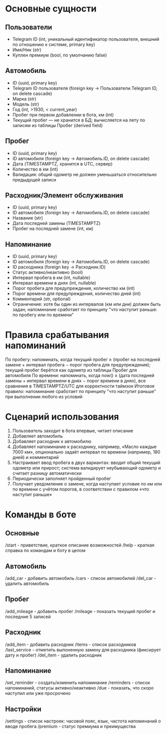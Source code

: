 # Основные сущности

## Пользователи
- Telegram ID (int, уникальный идентификатор пользователя, внешний по отношению к системе, primary key)
- Имя/Ник (str)
- Куплен премиум (bool, по умолчанию false)

## Автомобиль
- ID (uuid, primary key)
- Telegram ID пользователя (foreign key → Пользователи.Telegram ID, on delete cascade)
- Марка (str)
- Модель (str)
- Год (int, >1930, < current_year)
- Пробег при первом добавлении в бота, км (int)
- Текущий пробег — не хранится в БД; вычисляется на лету по записям из таблицы Пробег (derived field)

## Пробег
- ID (uuid, primary key)
- ID автомобиля (foreign key → Автомобиль.ID, on delete cascade)
- Дата (TIMESTAMPTZ, хранится в UTC, сервер)
- Количество в км (int)
- Валидация: общий одометр не должен уменьшаться относительно предыдущей записи

## Расходник/Элемент обслуживания
- ID (uuid, primary key)
- ID автомобиля (foreign key → Автомобиль.ID, on delete cascade)
- Название (str)
- Дата последней замены (TIMESTAMPTZ)
- Пробег на последней замене (int, км)

## Напоминание
- ID (uuid, primary key)
- ID автомобиля (foreign key → Автомобиль.ID, on delete cascade)
- ID расходника (foreign key → Расходник.ID)
- Статус активно/неактивно (bool)
- Интервал пробега в км (int, nullable)
- Интервал времени в днях (int, nullable)
- Порог пробега для предупреждения, количество км (int)
- Порог времени для предупреждения, количество дней (int)
- Комментарий (str, optional)
- Ограничение: хотя бы один из интервалов (км или дни) должен быть задан; напоминание сработает по принципу "что наступит раньше: по пробегу или по времени"

# Правила срабатывания напоминаний
По пробегу: напоминать, когда текущий пробег ≥ (пробег на последней замене + интервал пробега − порог пробега для предупреждения); текущий пробег берётся как одометр из таблицы Пробег для автомобиля
По времени: напоминать, когда now() ≥ (дата последней замены + интервал времени в днях − порог времени в днях), все сравнения в TIMESTAMPTZ/UTC для корректности таймзон
Итоговое правило: напоминание сработает по принципу "что наступит раньше" при выполнении любого из условий


# Сценарий использования
1. Пользователь заходит в бота впервые, читает описание
2. Добавляет автомобиль
3. Добавляет расходник к автомобилю
4. Добавляет напоминание к расходнику, например, «Масло каждые 7000 км», опционально задаёт интервал по времени (например, 180 дней) и комментарий
5. Настраивает ввод пробега в двух вариантах: вводит общий текущий одометр или прирост; система валидирует неубывающий одометр и считает разницу автоматически
6. Периодически заполняет пройденный пробег
7. Получает уведомление о замене, когда наступает условие по км или по времени с учётом порогов, в соответствии с правилом «что наступит раньше»

# Команды в боте

## Основные
/start - приветствие, краткое описание возможностей
/help - краткая справка по командам и боту в целом

## Автомобиль
/add_car - добавить автомобиль
/cars - список автомобилей
/del_car - удалить автомобиль

## Пробег
/add_mileage - добавить пробег
/mileage - показать текущий пробег и последние 5 записей

## Расходник
/add_item - добавить расходник
/items - список расходников
/last_service - отметить выпоненную замену для расходника (фиксирует дату и пробег)
/del_item - удалить расходник

## Напоминание
/set_reminder - создать/изменить напоминание
/reminders - список напоминаний, статусы активно/неактивно
/due - показать, что скоро наступил или уже просрочено

## Настройки
/settings - список настроек: часовой пояс, язык, частота напоминаний о вводе пробега
/premium - статус премиума и преимущества
